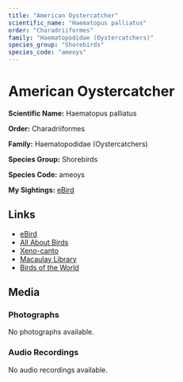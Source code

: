 ```yaml
---
title: "American Oystercatcher"
scientific_name: "Haematopus palliatus"
order: "Charadriiformes"
family: "Haematopodidae (Oystercatchers)"
species_group: "Shorebirds"
species_code: "ameoys"
---
```


# American Oystercatcher

**Scientific Name:** Haematopus palliatus

**Order:** Charadriiformes

**Family:** Haematopodidae (Oystercatchers)

**Species Group:** Shorebirds

**Species Code:** ameoys

**My Sightings:** [eBird](https://ebird.org/lifelist?r=world&time=life&spp=ameoys)

## Links
* [eBird](https://ebird.org/species/ameoys) 
* [All About Birds](https://www.allaboutbirds.org/guide/ameoys) 
* [Xeno-canto](https://www.xeno-canto.org/species/ameoys) 
* [Macaulay Library](https://search.macaulaylibrary.org/catalog?taxonCode=ameoys&sort=rating_rank_desc)
* [Birds of the World](https://birdsoftheworld.org/bow/species/ameoys)

## Media
### Photographs
No photographs available.

### Audio Recordings
No audio recordings available.
